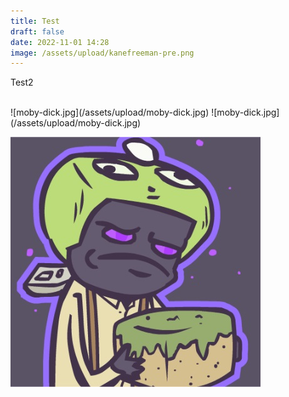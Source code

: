 ```yaml
---
title: Test
draft: false
date: 2022-11-01 14:28
image: /assets/upload/kanefreeman-pre.png
---
```

Test2

<br>
![moby-dick.jpg](/assets/upload/moby-dick.jpg)
![moby-dick.jpg](/assets/upload/moby-dick.jpg)

![kanefreeman_2.jpg](/assets/upload/kanefreeman_2.jpg)